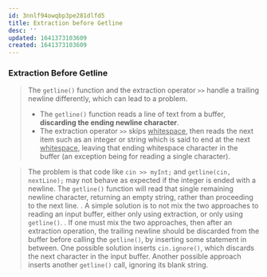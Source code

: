 ```yaml
---
id: 3nnlf94owqbp3pe281dlfd5
title: Extraction before Getline
desc: ''
updated: 1641373103609
created: 1641373103609
---
```



### Extraction Before Getline

> The `getline()` function and the extraction operator `>>` handle a trailing newline differently, which can lead to a problem.
>
> - The `getline()` function reads a line of text from a buffer, **discarding the ending newline character**.
> - The extraction operator `>>` skips <u>whitespace</u>, then reads the next item such as an integer or string which is said to end at the next <u>whitespace</u>, leaving that ending whitespace character in the buffer (an exception being for reading a single character).

> The problem is that code like `cin >> myInt;` and `getline(cin, nextLine);` may not behave as expected if the integer is ended with a newline. The `getline()` function will read that single remaining newline character, returning an empty string, rather than proceeding to the next line.
> .
> A simple solution is to not mix the two approaches to reading an input buffer, either only using extraction, or only using `getline()`.
> .
> If one must mix the two approaches, then after an extraction operation, the trailing newline should be discarded from the buffer before calling the `getline()`, by inserting some statement in between. One possible solution inserts `cin.ignore()`, which discards the next character in the input buffer. Another possible approach inserts another `getline()` call, ignoring its blank string.
